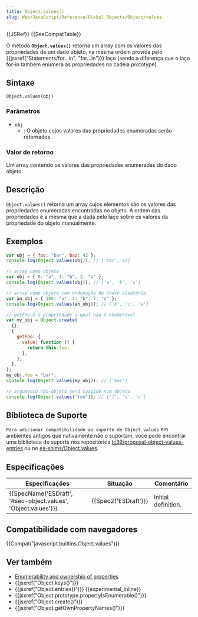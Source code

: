 ```yaml
---
title: Object.values()
slug: Web/JavaScript/Reference/Global_Objects/Object/values
---
```


{{JSRef}} {{SeeCompatTable}}

O método **`Object.values()`** retorna um array com os valores das propriedades de um dado objeto, na mesma ordem provida pelo {{jsxref("Statements/for...in", "for...in")}} laço (sendo a diferença que o laço for-in também enumera as propriedades na cadeia prototype).

## Sintaxe

```
Object.values(obj)
```

### Parâmetros

- `obj`
  - : O objeto cujos valores das propriedades enumeradas serão retornados.

### Valor de retorno

Um array contendo os valores das propriedades enumeradas do dado objeto.

## Descrição

`Object.values()` retorna um array cujos elementos são os valores das propriedades enumeradas encontradas no objeto. A ordem das propriedades é a mesma que a dada pelo laço sobre os valores da propriedade do objeto manualmente.

## Exemplos

```js
var obj = { foo: "bar", baz: 42 };
console.log(Object.values(obj)); // ['bar', 42]

// array como objeto
var obj = { 0: "a", 1: "b", 2: "c" };
console.log(Object.values(obj)); // ['a', 'b', 'c']

// array como objeto com ordenação de chave aleatória
var an_obj = { 100: "a", 2: "b", 7: "c" };
console.log(Object.values(an_obj)); // ['b', 'c', 'a']

// getFoo é a propriedade a qual não é enumerável
var my_obj = Object.create(
  {},
  {
    getFoo: {
      value: function () {
        return this.foo;
      },
    },
  },
);
my_obj.foo = "bar";
console.log(Object.values(my_obj)); // ['bar']

// argumento não-objeto será coagido num objeto
console.log(Object.values("foo")); // ['f', 'o', 'o']
```

## Biblioteca de Suporte

`Para adicionar compatibilidade ao suporte de Object.values` em ambientes antigos que nativamente não o suportam, você pode encontrar uma biblioteca de suporte nos repositórios [tc39/proposal-object-values-entries](https://github.com/tc39/proposal-object-values-entries) ou no [es-shims/Object.values](https://github.com/es-shims/Object.values).

## Especificações

| Especificações                                                 | Situação             | Comentário          |
| -------------------------------------------------------------- | -------------------- | ------------------- |
| {{SpecName('ESDraft', '#sec-object.values', 'Object.values')}} | {{Spec2('ESDraft')}} | Initial definition. |

## Compatibilidade com navegadores

{{Compat("javascript.builtins.Object.values")}}

## Ver também

- [Enumerability and ownership of properties](/pt-BR/docs/Web/JavaScript/Enumerability_and_ownership_of_properties)
- {{jsxref("Object.keys()")}}
- {{jsxref("Object.entries()")}} {{experimental_inline}}
- {{jsxref("Object.prototype.propertyIsEnumerable()")}}
- {{jsxref("Object.create()")}}
- {{jsxref("Object.getOwnPropertyNames()")}}
